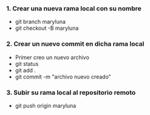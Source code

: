 ### 1. Crear una nueva rama local con su nombre
- git branch maryluna
- git checkout -B maryluna 

### 2. Crear un nuevo commit en dicha rama local
- Primer creo un nuevo archivo
- git status
- git add .
- git commit -m "archivo nuevo creado"

### 3. Subir su rama local al repositorio remoto
- git push origin maryluna 